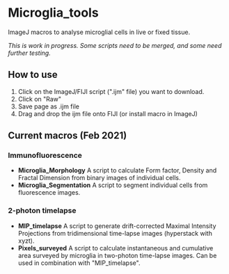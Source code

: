 # Microglia_tools
ImageJ macros to analyse microglial cells in live or fixed tissue.

*This is work in progress. Some scripts need to be merged, and some need further testing.*

## How to use
1. Click on the ImageJ/FIJI script (".ijm" file) you want to download.
2. Click on "Raw"
3. Save page as .ijm file
4. Drag and drop the ijm file onto FIJI (or install macro in ImageJ)

## Current macros (Feb 2021)
### Immunofluorescence
- **Microglia_Morphology**  A script to calculate Form factor, Density and Fractal Dimension from binary images of individual cells.
- **Microglia_Segmentation**  A script to segment individual cells from fluorescence images.
### 2-photon timelapse
- **MIP_timelapse**  A script to generate drift-corrected Maximal Intensity Projections from tridimensional time-lapse images (hyperstack with xyzt).
- **Pixels_surveyed**  A script to calculate instantaneous and cumulative area surveyed by microglia in two-photon time-lapse images. Can be used in combination with "MIP_timelapse".
